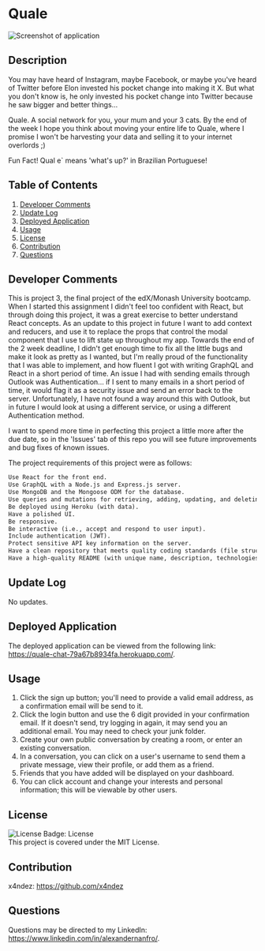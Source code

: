 # Quale

![Screenshot of application](./assets/screenshot.png)

## Description
You may have heard of Instagram, maybe Facebook, or maybe you've heard of Twitter before Elon invested his pocket change into making it X.  But what you don't know is, he only invested his pocket change into Twitter because he saw bigger and better things...

Quale. A social network for you, your mum and your 3 cats.  By the end of the week I hope you think about moving your entire life to Quale, where I promise I won't be harvesting your data and selling it to your internet overlords ;)

Fun Fact! Qual e` means 'what's up?' in Brazilian Portuguese!

## Table of Contents

1. [Developer Comments](#developer-comments)
2. [Update Log](#update-log)
3. [Deployed Application](#deployed-application)
4. [Usage](#usage)
5. [License](#license)
6. [Contribution](#contribution)
7. [Questions](#questions)

## Developer Comments
This is project 3, the final project of the edX/Monash University bootcamp.  When I started this assignment I didn't feel too confident with React, but through doing this project, it was a great exercise to better understand React concepts.  As an update to this project in future I want to add context and reducers, and use it to replace the props that control the modal component that I use to lift state up throughout my app.  Towards the end of the 2 week deadline, I didn't get enough time to fix all the little bugs and make it look as pretty as I wanted, but I'm really proud of the functionality that I was able to implement, and how fluent I got with writing GraphQL and React in a short period of time.  An issue I had with sending emails through Outlook was Authentication... if I sent to many emails in a short period of time, it would flag it as a security issue and send an error back to the server.  Unfortunately, I have not found a way around this with Outlook, but in future I would look at using a different service, or using a different Authentication method.

I want to spend more time in perfecting this project a little more after the due date, so in the 'Issues' tab of this repo you will see future improvements and bug fixes of known issues.

The project requirements of this project were as follows:

```md
Use React for the front end.
Use GraphQL with a Node.js and Express.js server.
Use MongoDB and the Mongoose ODM for the database.
Use queries and mutations for retrieving, adding, updating, and deleting data.
Be deployed using Heroku (with data).
Have a polished UI.
Be responsive.
Be interactive (i.e., accept and respond to user input).
Include authentication (JWT).
Protect sensitive API key information on the server.
Have a clean repository that meets quality coding standards (file structure, naming conventions, best practices for class and id naming conventions, indentation, high-quality comments, and so on).
Have a high-quality README (with unique name, description, technologies used, screenshot, and link to deployed application).
```

## Update Log
No updates.

## Deployed Application
The deployed application can be viewed from the following link: <https://quale-chat-79a67b8934fa.herokuapp.com/>.<br>

## Usage
1. Click the sign up button; you'll need to provide a valid email address, as a confirmation email will be send to it.
2. Click the login button and use the 6 digit provided in your confirmation email.  If it doesn't send, try logging in again, it may send you an additional email.  You may need to check your junk folder.
3. Create your own public conversation by creating a room, or enter an existing conversation.
4. In a conversation, you can click on a user's username to send them a private message, view their profile, or add them as a friend.
5. Friends that you have added will be displayed on your dashboard.
6. You can click account and change your interests and personal information; this will be viewable by other users.

## License
![License Badge: License](https://img.shields.io/badge/License-MIT-blue)<br>
This project is covered under the MIT License.

## Contribution
x4ndez: <https://github.com/x4ndez>

## Questions
Questions may be directed to my LinkedIn: <https://www.linkedin.com/in/alexandernanfro/>.